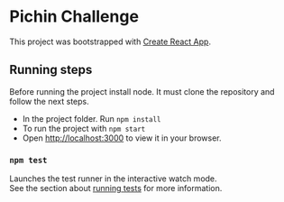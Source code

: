 # Pichin Challenge

This project was bootstrapped with [Create React App](https://github.com/facebook/create-react-app).

## Running steps

Before running the project install node. It must clone the repository and follow the next steps.

- In the project folder. Run `npm install`
- To run the project with `npm start`
- Open [http://localhost:3000](http://localhost:3000) to view it in your browser.

### `npm test`

Launches the test runner in the interactive watch mode.\
See the section about [running tests](https://facebook.github.io/create-react-app/docs/running-tests) for more information.
